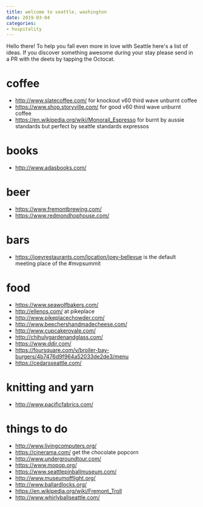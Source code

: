 ```yaml
---
title: welcome to seattle, washington
date: 2019-03-04
categories:
- hospitality
---
```


Hello there! To help you fall even more in love with Seattle here's a list of ideas. If you discover something awesome during your stay please send in a PR with the deets by tapping the Octocat.

# coffee
- http://www.slatecoffee.com/ for knockout v60 third wave unburnt coffee
- https://www.shop.storyville.com/ for good v60 third wave unburnt coffee
- https://en.wikipedia.org/wiki/Monorail_Espresso for burnt by aussie standards but perfect by seattle standards expressos

# books
- http://www.adasbooks.com/

# beer
- https://www.fremontbrewing.com/
- https://www.redmondhophouse.com/

# bars
- https://joeyrestaurants.com/location/joey-bellevue is the default meeting place of the #mvpsummit

# food
- https://www.seawolfbakers.com/
- http://ellenos.com/ at pikeplace
- http://www.pikeplacechowder.com/
- http://www.beechershandmadecheese.com/
- http://www.cupcakeroyale.com/
- http://chihulygardenandglass.com/
- https://www.ddir.com/
- https://foursquare.com/v/broiler-bay-burgers/4b7476d9f964a52033de2de3/menu
- https://cedarsseattle.com/

# knitting and yarn
- http://www.pacificfabrics.com/

# things to do
- http://www.livingcomputers.org/
- https://cinerama.com/ get the chocolate popcorn
- http://www.undergroundtour.com/
- https://www.mopop.org/
- https://www.seattlepinballmuseum.com/
- http://www.museumofflight.org/
- http://www.ballardlocks.org/
- https://en.wikipedia.org/wiki/Fremont_Troll
- http://www.whirlyballseattle.com/
